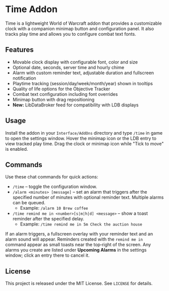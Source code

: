 # Time Addon

Time is a lightweight World of Warcraft addon that provides a customizable clock with a companion minimap button and configuration panel. It also tracks play time and allows you to configure combat text fonts.

## Features
- Movable clock display with configurable font, color and size
- Optional date, seconds, server time and hourly chime
- Alarm with custom reminder text, adjustable duration and fullscreen notification
- Playtime tracking (session/day/week/month/year) shown in tooltips
- Quality of life options for the Objective Tracker
- Combat text configuration including font overrides
- Minimap button with drag repositioning
- **New:** LibDataBroker feed for compatibility with LDB displays

## Usage
Install the addon in your `Interface/AddOns` directory and type `/time` in game to open the settings window. Hover the minimap icon or the LDB entry to view tracked play time. Drag the clock or minimap icon while "Tick to move" is enabled.

## Commands
Use these chat commands for quick actions:

* `/time` – toggle the configuration window.
* `/alarm <minutes> [message]` – set an alarm that triggers after the specified number of minutes with optional reminder text. Multiple alarms can be queued.
  * Example: `/alarm 10 Brew coffee`
* `/time remind me in <number>[s|m|h|d] <message>` – show a toast reminder after the specified delay.
  * Example: `/time remind me in 5m Check the auction house`

If an alarm triggers, a fullscreen overlay with your reminder text and an alarm sound will appear. Reminders created with the `remind me in` command appear as small toasts near the top‑right of the screen. Any alarms you create are listed under **Upcoming Alarms** in the settings window; click an entry there to cancel it.

## License
This project is released under the MIT License. See `LICENSE` for details.
